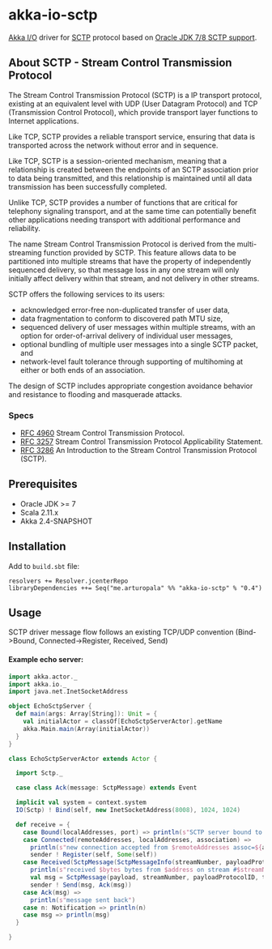 # akka-io-sctp
[Akka I/O](http://doc.akka.io/docs/akka/snapshot/scala/io.html) driver for [SCTP](http://en.wikipedia.org/wiki/Stream_Control_Transmission_Protocol) protocol based on [Oracle JDK 7/8 SCTP support](http://www.oracle.com/technetwork/articles/javase/index-139946.html).

## About SCTP - Stream Control Transmission Protocol

The Stream Control Transmission Protocol (SCTP) is a IP transport protocol, existing at an equivalent level with UDP (User Datagram Protocol) and TCP (Transmission Control Protocol), which provide transport layer functions to  Internet applications.

Like TCP, SCTP provides a reliable transport service, ensuring that data is transported across the network without error and in sequence. 

Like TCP, SCTP is a session-oriented mechanism, meaning that a relationship is created between the endpoints of an SCTP association prior to data being transmitted, and this relationship is maintained until all data transmission has been successfully completed.

Unlike TCP, SCTP provides a number of functions that are critical for telephony signaling transport, and at the same time can potentially benefit other applications needing transport with additional performance and reliability.

The name Stream Control Transmission Protocol is derived from the multi-streaming function provided by SCTP.  This feature allows data to be partitioned into multiple streams that have the property of independently sequenced delivery, so that message loss in any one stream will only initially affect delivery within that stream, and not delivery in other streams.

SCTP offers the following services to its users:

-   acknowledged error-free non-duplicated transfer of user data,
-   data fragmentation to conform to discovered path MTU size,
-   sequenced delivery of user messages within multiple streams, with an option for order-of-arrival delivery of individual user messages,
-   optional bundling of multiple user messages into a single SCTP packet, and
-   network-level fault tolerance through supporting of multihoming at either or both ends of an association.

The design of SCTP includes appropriate congestion avoidance behavior and resistance to flooding and masquerade attacks.

### Specs

-   [RFC 4960](http://www.ietf.org/rfc/rfc4960.txt) Stream Control Transmission Protocol.
-   [RFC 3257](http://www.ietf.org/rfc/rfc3257.txt) Stream Control Transmission Protocol Applicability Statement.
-   [RFC 3286](http://www.ietf.org/rfc/rfc3286.txt) An Introduction to the Stream Control Transmission Protocol (SCTP).

## Prerequisites

-   Oracle JDK >= 7
-   Scala 2.11.x
-   Akka 2.4-SNAPSHOT

## Installation

Add to ```build.sbt``` file:

    resolvers += Resolver.jcenterRepo
    libraryDependencies ++= Seq("me.arturopala" %% "akka-io-sctp" % "0.4")

## Usage

SCTP driver message flow follows an existing TCP/UDP convention (Bind->Bound, Connected->Register, Received, Send)

#### Example echo server:

```scala
import akka.actor._
import akka.io._
import java.net.InetSocketAddress

object EchoSctpServer {
  def main(args: Array[String]): Unit = {
    val initialActor = classOf[EchoSctpServerActor].getName
    akka.Main.main(Array(initialActor))
  }
}

class EchoSctpServerActor extends Actor {

  import Sctp._

  case class Ack(message: SctpMessage) extends Event

  implicit val system = context.system
  IO(Sctp) ! Bind(self, new InetSocketAddress(8008), 1024, 1024)

  def receive = {
    case Bound(localAddresses, port) => println(s"SCTP server bound to $localAddresses")
    case Connected(remoteAddresses, localAddresses, association) =>
      println(s"new connection accepted from $remoteAddresses assoc=${association.id}")
      sender ! Register(self, Some(self))
    case Received(SctpMessage(SctpMessageInfo(streamNumber, payloadProtocolID, timeToLive, unordered, bytes, association, address), payload)) =>
      println(s"received $bytes bytes from $address on stream #$streamNumber with protocolID=$payloadProtocolID and TTL=$timeToLive and assoc=${association.id}")
      val msg = SctpMessage(payload, streamNumber, payloadProtocolID, timeToLive, unordered)
      sender ! Send(msg, Ack(msg))
    case Ack(msg) =>
      println(s"message sent back")
    case n: Notification => println(n)
    case msg => println(msg)
  }

}
```
